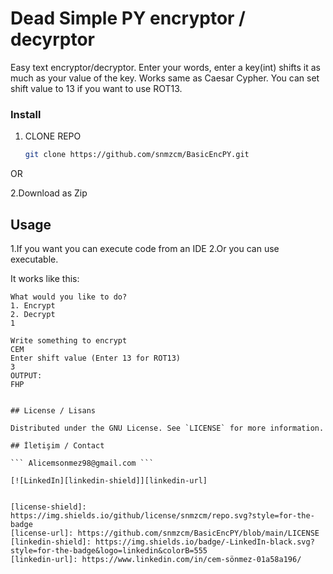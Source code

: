 # Dead Simple PY encryptor / decyrptor
Easy text encryptor/decryptor. Enter your words, enter a key(int) shifts it as much as your value of the key.
Works same as Caesar Cypher. You can set shift value to 13 if you want to use ROT13.
 



###  Install

1. CLONE REPO
   ```sh
   git clone https://github.com/snmzcm/BasicEncPY.git
   ```
  OR
  
  2.Download as Zip

##  Usage

1.If you want you can execute code from an IDE
2.Or you can use executable.

It works like this:
```
What would you like to do?
1. Encrypt
2. Decrypt
1 

Write something to encrypt
CEM
Enter shift value (Enter 13 for ROT13)
3
OUTPUT:
FHP


## License / Lisans

Distributed under the GNU License. See `LICENSE` for more information.

## İletişim / Contact

``` Alicemsonmez98@gmail.com ```

[![LinkedIn][linkedin-shield]][linkedin-url]


[license-shield]: https://img.shields.io/github/license/snmzcm/repo.svg?style=for-the-badge
[license-url]: https://github.com/snmzcm/BasicEncPY/blob/main/LICENSE
[linkedin-shield]: https://img.shields.io/badge/-LinkedIn-black.svg?style=for-the-badge&logo=linkedin&colorB=555
[linkedin-url]: https://www.linkedin.com/in/cem-sönmez-01a58a196/
